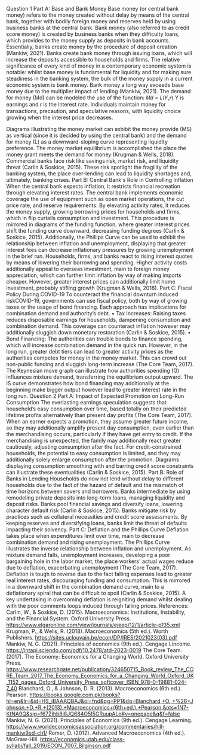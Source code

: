 























Question 1
Part A: Base and Bank Money
Base money (or central bank money) refers to the money created without delay by means of the central bank, together with bodily foreign money and reserves held by using business banks at the central bank. Bank money (also referred to as credit score money) is created by business banks when they difficulty loans, which provides to the money supply as deposits in bank accounts. Essentially, banks create money by the procedure of deposit creation (Mankiw, 2021).
Banks create bank money through issuing loans, which will increase the deposits accessible to households and firms. The relative significance of every kind of money in a contemporary economic system is notable: whilst base money is fundamental for liquidity and for making sure steadiness in the banking system, the bulk of the money supply in a current economic system is bank money. Bank money a long way exceeds base money due to the multiplier impact of lending (Mankiw, 2021).
The demand for money (Md) can be modeled the use of the function:
𝑀𝑑 = 𝐿(𝑌,𝑟)
Y is earnings and 𝑟 is the interest rate. Individuals maintain money for transactions, precaution, and speculative reasons, with liquidity choice growing when the interest price decreases.
 
Diagrams illustrating the money market can exhibit the money provide (MS) as vertical (since it is decided by using the central bank) and the demand for money (L) as a downward-sloping curve representing liquidity preference. The money market equilibrium is accomplished the place the money grant meets the demand for money (Krugman & Wells, 2018).
Commercial banks face risk like savings risk, market risk, and liquidity threat (Carlin & Soskice, 2015). These risk spotlight the fragility of the banking system, the place over-lending can lead to liquidity shortages and, ultimately, banking crises.
Part B: Central Bank's Role in Controlling Inflation
When the central bank expects inflation, it restricts financial recreation through elevating interest rates. The central bank implements economic coverage the use of equipment such as open market operations, the cut price rate, and reserve requirements. By elevating activity rates, it reduces the money supply, growing borrowing prices for households and firms, which in flip curtails consumption and investment. This procedure is mirrored in diagrams of the funding function, where greater interest prices shift the funding curve downward, decreasing funding degrees (Carlin & Soskice, 2015). Additionally, the Phillips Curve can be used to exhibit the relationship between inflation and unemployment, displaying that greater interest fees can decrease inflationary pressures by growing unemployment in the brief run.
Households, firms, and banks react to rising interest quotes by means of lowering their borrowing and spending. Higher activity costs additionally appeal to overseas investment, main to foreign money appreciation, which can further limit inflation by way of making imports cheaper. However, greater interest prices can additionally limit home investment, probably stifling growth (Krugman & Wells, 2018).
Part C: Fiscal Policy During COVID-19
To counteract the financial downturn induced riskCOVID-19, governments can use fiscal policy, both by way of growing taxes or the usage of bond financing. Each approach has implications for combination demand and authority’s debt.
•	Tax Increases: Raising taxes reduces disposable earnings for households, dampening consumption and combination demand. This coverage can counteract inflation however may additionally sluggish down monetary restoration (Carlin & Soskice, 2015).
•	Bond Financing: The authorities can trouble bonds to finance spending, which will increase combination demand in the quick run. However, in the long run, greater debt tiers can lead to greater activity prices as the authorities competes for money in the money market. This can crowd out non-public funding and sluggish long-term increase (The Core Team, 2017).
The Keynesian move graph can illustrate how authorities spending (G) influences mixture demand, transferring the equilibrium output upward. The IS curve demonstrates how bond financing may additionally at the beginning make bigger output however lead to greater interest rate in the long run.
Question 2
Part A: Impact of Expected Promotion on Long-Run Consumption
The everlasting earnings speculation suggests that household’s easy consumption over time, based totally on their predicted lifetime profits alternatively than present day profits (The Core Team, 2017). When an earner expects a promotion, they assume greater future income, so they may additionally amplify present day consumption, even earlier than the merchandising occurs, particularly if they have get entry to credit. If the merchandising is unexpected, the family may additionally react greater cautiously, adjusting consumption after the fact. For credit-constrained households, the potential to easy consumption is limited, and they may additionally solely enlarge consumption after the promotion. Diagrams displaying consumption smoothing with and barring credit score constraints can illustrate these eventualities (Carlin & Soskice, 2015).
Part B: Role of Banks in Lending
Households do now not lend without delay to different households due to the fact of the hazard of default and the mismatch of time horizons between savers and borrowers. Banks intermediate by using remodeling private deposits into long-term loans, managing liquidity and deposit risks. Banks pool financial savings and diversify loans, lowering character default risk (Carlin & Soskice, 2015). Banks mitigate risk by practices such as collateral necessities and credit score assessments. By keeping reserves and diversifying loans, banks limit the threat of defaults impacting their solvency.
Part C: Deflation and the Phillips Curve
Deflation takes place when expenditures limit over time, main to decrease combination demand and rising unemployment. The Phillips Curve illustrates the inverse relationship between inflation and unemployment. As mixture demand falls, unemployment increases, developing a poor bargaining hole in the labor market, the place workers' actual wages reduce due to deflation, exacerbating unemployment (The Core Team, 2017). Deflation is tough to reverse due to the fact falling expenses lead to greater real interest rates, discouraging funding and consumption. This is mirrored in a downward shift in the combination demand curve, main to a deflationary spiral that can be difficult to spoil (Carlin & Soskice, 2015). A key undertaking in overcoming deflation is reigniting demand whilst dealing with the poor comments loops induced through falling prices.
References:
Carlin, W., & Soskice, D. (2015). Macroeconomics: Institutions, Instability, and the Financial System. Oxford University Press. https://www.elgaronline.com/view/journals/ejeep/12/1/article-p135.xml
Krugman, P., & Wells, R. (2018). Macroeconomics (5th ed.). Worth Publishers. https://sites.uclouvain.be/econ/DP/IRES/2021023(03).pdf
Mankiw, N. G. (2021). Principles of economics (9th ed.). Cengage Lincome. https://intapi.sciendo.com/pdf/10.2478/atd-2023-0019
 The Core Team. (2017). The Economy: Economics for a Changing World. Oxford University Press. https://www.researchgate.net/publication/324650715_Book_review_The_CORE_Team_2017_The_Economy_Economics_for_a_Changing_World_Oxford_UK_1152_pages_Oxford_University_Press_softcover_ISBN_978-0-19881-024-7_40
Blanchard, O., & Johnson, D. R. (2013). Macroeconomics (6th ed.). Pearson. https://books.google.com.pk/books?hl=en&lr=&id=HS_iBAAAQBAJ&oi=fnd&pg=PP1&dq=Blanchard,+O.,+%26+Johnson,+D.+R.+(2013).+Macroeconomics+(6th+ed.).+Pearson.&ots=1N7-KtNA9Q&sig=f67Zihb8i8JQ684O5I5GRuupALo#v=onepage&q&f=false
Mankiw, N. G. (2021). Principles of Economics (9th ed.). Cengage Learning. https://www.worldeconomicsassociation.org/commentaries/hill-mankiw9ed-ch1/
Romer, D. (2012). Advanced Macroeconomics (4th ed.). McGraw-Hill. https://economics.utah.edu/class-syllabi/fall_2019/ECON_7007_Bilginson.pdf





